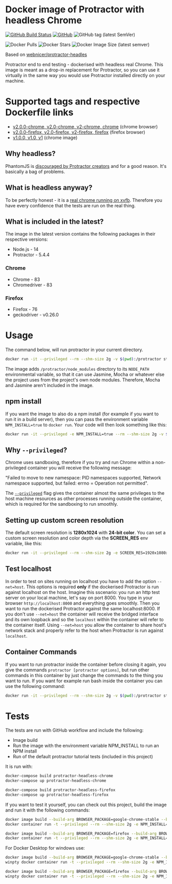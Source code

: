 # Docker image of Protractor with headless Chrome

[![GitHub Build Status](https://img.shields.io/github/workflow/status/Steeff0/protractor-headless/docker-image-test/master?style=flat-square)](https://github.com/Steeff0/protractor-headless/actions?query=workflow%3Adocker-image-test)
[![GitHub](https://img.shields.io/github/license/Steeff0/protractor-headless?style=flat-square)](https://github.com/Steeff0/protractor-headless/blob/master/LICENSE)
![GitHub tag (latest SemVer)](https://img.shields.io/github/v/tag/Steeff0/protractor-headless?style=flat-square)

![Docker Pulls](https://img.shields.io/docker/pulls/stevengerritsen/protractor-headless?style=flat-square)
![Docker Stars](https://img.shields.io/docker/stars/stevengerritsen/protractor-headless?style=flat-square)
![Docker Image Size (latest semver)](https://img.shields.io/docker/image-size/stevengerritsen/protractor-headless?style=flat-square)

Based on [webnicer/protractor-headles](https://www.github.com/jciolek/docker-protractor-headless)

Protractor end to end testing - dockerised with headless real Chrome. This image is meant as a drop-in replacement for Protractor, so you can use it virtually in the same way you would use Protractor installed directly on your machine.

# Supported tags and respective Dockerfile links
* [v2.0.0-chrome, v2.0-chrome, v2-chrome, chrome](https://github.com/Steeff0/protractor-headless/blob/v2.0.0/Dockerfile) (chrome browser)
* [v2.0.0-firefox, v2.0-firefox, v2-firefox, firefox](https://github.com/Steeff0/protractor-headless/blob/v2.0.0/Dockerfile) (firefox browser)
* [v1.0.0, v1.0, v1](https://github.com/Steeff0/protractor-headless/blob/v1.0.0/Dockerfile) (chrome image)

## Why headless?

PhantomJS is [discouraged by Protractor creators](https://angular.github.io/protractor/#/browser-setup#setting-up-phantomjs) and for a good reason. It's basically a bag of problems.

## What is headless anyway?

To be perfectly honest - it is a [real chrome running on xvfb](http://tobyho.com/2015/01/09/headless-browser-testing-xvfb/). Therefore you have every confidence that the tests are run on the real thing.

## What is included in the latest?

The image in the latest version contains the following packages in their respective versions:

* Node.js - 14
* Protractor - 5.4.4

### Chrome
* Chrome - 83
* Chromedriver - 83

### Firefox
* Firefox - 76
* geckodriver - v0.26.0

# Usage

The command below, will run protractor in your current directory.

```bash
docker run -it --privileged --rm --shm-size 2g -v $(pwd):/protractor stevengerritsen/protractor-headless:[chrome|firefox] protractor [protractor options]
```

The image adds `/protractor/node_modules` directory to its `NODE_PATH` environmental variable, so that it can use Jasmine, Mocha or whatever else the project uses from the project's own node modules. Therefore, Mocha and Jasmine aren't included in the image.

## npm install
If you want the image to also do a npm install (for example if you want to run it in a build server), then you can pass the environment variable `NPM_INSTALL=true` to `docker run`. Your code will then look something like this:

```bash
docker run -it --privileged -e NPM_INSTALL=true --rm --shm-size 2g -v $(pwd):/protractor stevengerritsen/protractor-headless:[chrome|firefox] protractor [protractor options]
```

## Why `--privileged`?

Chrome uses sandboxing, therefore if you try and run Chrome within a non-privileged container you will receive the following message:

"Failed to move to new namespace: PID namespaces supported, Network namespace supported, but failed: errno = Operation not permitted".

The [`--privileged`](https://docs.docker.com/engine/reference/run/#runtime-privilege-and-linux-capabilities) flag gives the container almost the same privileges to the host machine resources as other processes running outside the container, which is required for the sandboxing to run smoothly.

## Setting up custom screen resolution

The default screen resolution is **1280x1024** with **24-bit color**. You can set a custom screen resolution and color depth via the **SCREEN_RES** env variable, like this:

```bash
docker run -it --privileged --rm --shm-size 2g -e SCREEN_RES=1920x1080x24 -v $(pwd):/protractor stevengerritsen/protractor-headless protractor [protractor options]
```

## Test localhost

In order to test on sites running on localhost you have to add the option `--net=host`. This options is required **only** if the dockerised Protractor is run against localhost on the host. Imagine this sscenario: you run an http test server on your local machine, let's say on port 8000. You type in your browser `http://localhost:8000` and everything goes smoothly. Then you want to run the dockerised Protractor against the same localhost:8000. If you don't use `--net=host` the container will receive the bridged interface and its own loopback and so the `localhost` within the container will refer to the container itself. Using `--net=host` you allow the container to share host's network stack and properly refer to the host when Protractor is run against `localhost`.

## Container Commands

If you want to run protractor inside the container before closing it again, you give the commands `protractor [protractor options]`, but run other commands in this container by just change the commands to the thing you want to run. If you want for example run bash inside the container you can use the following command:

```bash
docker run -it --privileged --rm --shm-size 2g -v $(pwd):/protractor stevengerritsen/protractor-headless bash
```

# Tests
The tests are run with GitHub workflow and include the following:

* Image build
* Run the image with the environment variable NPM_INSTALL to run an NPM install
* Run of the default protractor tutorial tests (included in this project)

It is run with:

```bash
docker-compose build protractor-headless-chrome
docker-compose up protractor-headless-chrome
```

```bash
docker-compose build protractor-headless-firefox
docker-compose up protractor-headless-firefox
```

If you want to test it yourself, you can check out this project, build the image and run it with the following commands:

```bash
docker image build --build-arg BROWSER_PACKAGE=google-chrome-stable --build-arg BROWSER_VERSION=83 --build-arg WEBDRIVER_PACKAGE=chromedriver --build-arg WEBDRIVER_VERSION=83 -f $DOCKERFILE_PATH -t ${IMAGE_NAME}:chrome .
docker container run -t --privileged --rm --shm-size 2g -e NPM_INSTALL=true -e SELENIUM_BROWSER=chrome -v $(pwd)/protractor-project:/protractor protractor-headless-chrome protractor ./conf.js
```

```bash
docker image build --build-arg BROWSER_PACKAGE=firefox --build-arg BROWSER_VERSION=76 --build-arg WEBDRIVER_PACKAGE=geckodriver --build-arg WEBDRIVER_VERSION=v0.26.0 -f $DOCKERFILE_PATH -t ${IMAGE_NAME}:firefox .
docker container run -t --privileged --rm --shm-size 2g -e NPM_INSTALL=true -e SELENIUM_BROWSER=firefox -v $(pwd)/protractor-project:/protractor protractor-headless-firefox protractor ./conf.js
```

For Docker Desktop for windows use:

```bash
docker image build --build-arg BROWSER_PACKAGE=google-chrome-stable --build-arg BROWSER_VERSION=83 --build-arg WEBDRIVER_PACKAGE=chromedriver --build-arg WEBDRIVER_VERSION=83 -f $DOCKERFILE_PATH -t ${IMAGE_NAME}:chrome .
winpty docker container run -t --privileged --rm --shm-size 2g -e NPM_INSTALL=true -e SELENIUM_BROWSER=chrome -v /$(pwd -W)/protractor-project:/protractor protractor-headless-chrome protractor ./conf.js
```

```bash
docker image build --build-arg BROWSER_PACKAGE=firefox --build-arg BROWSER_VERSION=76 --build-arg WEBDRIVER_PACKAGE=geckodriver --build-arg WEBDRIVER_VERSION=v0.26.0 -f $DOCKERFILE_PATH -t ${IMAGE_NAME}:firefox .
winpty docker container run -t --privileged --rm --shm-size 2g -e NPM_INSTALL=true -e SELENIUM_BROWSER=firefox -v /$(pwd -W)/protractor-project:/protractor protractor-headless-firefox protractor ./conf.js
```
